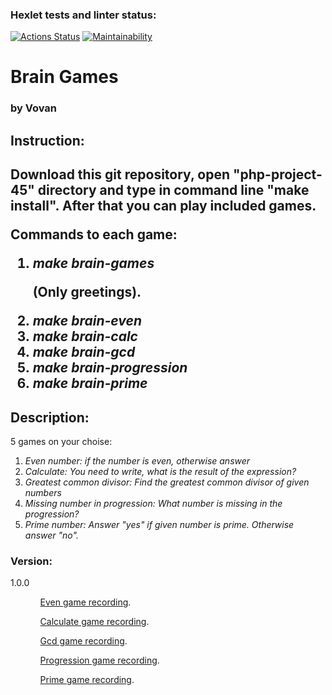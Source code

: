 ### Hexlet tests and linter status:
[![Actions Status](https://github.com/vladimr-xz/php-project-45/actions/workflows/hexlet-check.yml/badge.svg)](https://github.com/vladimr-xz/php-project-45/actions)
[![Maintainability](https://api.codeclimate.com/v1/badges/202d3101c6c9f93522f9/maintainability)](https://codeclimate.com/github/vladimr-xz/php-project-45/maintainability)

<h1>Brain Games</h1>
<h3>by Vovan</h3>

<h2>Instruction:<h2>
<p>Download this git repository, open "php-project-45" directory and type in command line "make install". After that you can play included games.</p>

<p>Commands to each game:</p>
<ol>
<li><em>make brain-games</em></li> <p>(Only greetings).</p>
<li><em>make brain-even</em></li>
<li><em>make brain-calc</em></li>
<li><em>make brain-gcd</em></li>
<li><em>make brain-progression</em></li>
<li><em>make brain-prime</em></li>
</ol>


<h2>Description:</h2>

<p>5 games on your choise:</p>
<ol>
<li><em>Even number: if the number is even, otherwise answer</em></li>
<li><em>Calculate: You need to write, what is the result of the expression?</em></li>
<li><em>Greatest common divisor: Find the greatest common divisor of given numbers</em></li>
<li><em>Missing number in progression: What number is missing in the progression?</em></li>
<li><em>Prime number: Answer "yes" if given number is prime. Otherwise answer "no".</em></li>
</ol>
<h3>Version:</h3>
<p>1.0.0</p>


<ol>
<ul><a href="https://asciinema.org/a/ZouwUVNYbJeL8zEu4r2UsdMH8">Even game recording</a>.</ul>

<ul><a href="https://asciinema.org/a/6nPNIhLQn5A90mlBUv3sRlEjc">Calculate game recording</a>.</ul>

<ul><a href="https://asciinema.org/a/G22BJf9UqWAOoi7tWUmEohUxV">Gcd game recording</a>.</ul>

<ul><a href="https://asciinema.org/a/GdoWnbhyEeoM2uOuflxkFtRXi">Progression game recording</a>.</ul>

<ul><a href="https://asciinema.org/a/W0jIMRfxlXYk1SVGpismh1vwK">Prime game recording</a>.</ul>
</ol>
 
